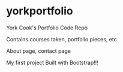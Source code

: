 # yorkportfolio

York Cook's Portfolio Code Repo

Contains courses taken, portfolio pieces, etc

About page, contact page

My first project Built with Bootstrap!!!


